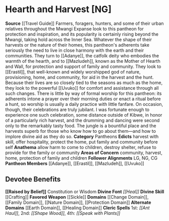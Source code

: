 ﻿---
ability:
- Constitution
- Wisdom
ability_boost:
- Constitution
- Wisdom
alignment: NG
deity:
- '[[DATABASE/deity/Hearth and Harvest|Hearth and Harvest]]'
- '[[DATABASE/deity/Adanye|Adanye]]'
- '[[DATABASE/deity/Erastil|Erastil]]'
- '[[DATABASE/deity/Mazludeh|Mazludeh]]'
- '[[DATABASE/deity/Uvuko|Uvuko]]'
deity_category: Pantheons
divine_font: Heal
domain:
- '[[DATABASE/domain/Change Domain|Change]]'
- '[[DATABASE/domain/Earth Domain|Earth]]'
- '[[DATABASE/domain/Family Domain|Family]]'
- '[[DATABASE/domain/Healing Domain|Healing]]'
- '[[DATABASE/domain/Nature Domain|Nature]]'
- '[[DATABASE/domain/Protection Domain|Protection]]'
favored_weapon: '[[DATABASE/weapon/Sickle|Sickle]]'
follower_alignment:
- LG
- NG
- CG
id: '252'
name: Hearth and Harvest
rarity: Common
skill:
- '[[DATABASE/skill/Crafting|Crafting]]'
source: '[[DATABASE/source/Travel Guide|Travel Guide]]'
trait: null
type: Deity

---
# Hearth and Harvest [NG]

**Source** [[Travel Guide]]
Farmers, foragers, hunters, and some of their urban relatives throughout the Mwangi Expanse look to this pantheon for protection and inspiration, and its popularity is certainly rising beyond the Mwangi, taking hold across the Inner Sea. Whatever the shape of their harvests or the nature of their homes, this pantheon's adherents take seriously the need to live in close harmony with the earth and their communities. They turn to [[Adanye]], the catfolk deity who embodies the warmth of the hearth, and to [[Mazludeh]], known as the Mother of Hearth and Wall, for protection and support of family and community. They look to [[Erastil]], that well-known and widely worshipped god of nature, provisioning, home, and community, for aid in the harvest and the hunt. Because their lives are so closely tied to the seasons as much as the home, they look to the powerful [[Uvuko]] for comfort and assistance through all such changes. There is little by way of formal worship for this pantheon: its adherents intone a prayer over their morning duties or enact a ritual before a hunt, so worship is usually a daily practice with little fanfare. On occasion, though, their celebrations are truly jubilant. I was fortunate enough to experience one such celebration, some distance outside of Kibwe, in honor of a particularly rich harvest, and the drumming and dancing were second only to the remarkably tasty food. The jungle is a bountiful place and the harvests superb for those who know how to go about them—and how to implore divine aid as they do so.
**Category** Pantheons
**Edicts** harvest with skill, offer hospitality, protect the home, put family and community before self
**Anathema** allow harm to come to children, destroy shelter, refuse to provide for the family or community
**Areas of Concern** community, harvest, home, protection of family and children
**Follower Alignments** LG, NG, CG
**Pantheon Members** [[Adanye]], [[Erastil]], [[Mazludeh]], [[Uvuko]]

## Devotee Benefits

**[[Raised by Belief]]** Constitution or Wisdom
**Divine Font** _[[Heal]]_
**Divine Skill** [[Crafting]]
**Favored Weapon** [[Sickle]]
**Domains** [[Change Domain]], [[Family Domain]], [[Nature Domain]], [[Protection Domain]]
**Alternate Domains** [[Earth Domain]], [[Healing Domain]]
**Cleric Spells** 1st: _[[Ant Haul]]_, 2nd: _[[Shape Wood]]_, 4th: _[[Speak with Plants]]_